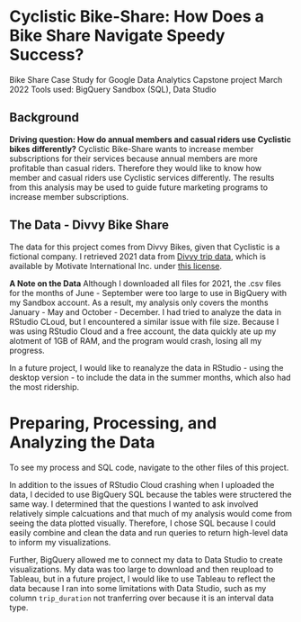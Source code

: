 # Cyclistic Bike-Share: How Does a Bike Share Navigate Speedy Success?
Bike Share Case Study for Google Data Analytics Capstone project
March 2022
Tools used: BigQuery Sandbox (SQL), Data Studio

## Background
**Driving question: How do annual members and casual riders use Cyclistic bikes differently?**
Cyclistic Bike-Share wants to increase member subscriptions for their services because annual members are more profitable than casual riders. 
Therefore they would like to know how member and casual riders use Cyclistic services differently. The results from this analysis may be used to guide future 
marketing programs to increase member subscriptions.

## The Data - Divvy Bike Share
The data for this project comes from Divvy Bikes, given that Cyclistic is a fictional company. I retrieved 2021 data from [Divvy trip data](https://divvy-tripdata.s3.amazonaws.com/index.html), which is available by Motivate International Inc. under [this license](https://ride.divvybikes.com/data-license-agreement).


**A Note on the Data**
Although I downloaded all files for 2021, the .csv files for the months of June - September were too large to use in BigQuery with my Sandbox account.
As a result, my analysis only covers the months January - May and October - December. I had tried to analyze the data in RStudio CLoud, but I encountered a similar issue
with file size. Because I was using RStudio Cloud and a free account, the data quickly ate up my alotment of 1GB of RAM, and the program would crash, losing all my progress.

In a future project, I would like to reanalyze the data in RStudio - using the desktop version - to include the data in the summer months, which also had the most ridership.

# Preparing, Processing, and Analyzing the Data
To see my process and SQL code, navigate to the other files of this project.

In addition to the issues of RStudio Cloud crashing when I uploaded the data, I decided to use BigQuery SQL because the tables were structered the same way. I determined that the questions I wanted to ask involved relatively simple calcuations and that much of my analysis would come from seeing the data plotted visually. Therefore, I chose SQL because I could easily combine and clean the data and run queries to return high-level data to inform my visualizations.

Further, BigQuery allowed me to connect my data to Data Studio to create visualizations. My data was too large to download and then reupload to Tableau, but in a future project, I would like to use Tableau to reflect the data because I ran into some limitations with Data Studio, such as my column `trip_duration` not tranferring over because it is an interval data type.
